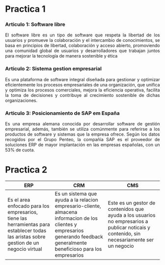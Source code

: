 <div align="justify">

# Practica 1

### Articulo 1: Software libre

El software libre es un tipo de software que respeta la libertad de los usuarios y promueve la colaboración y el intercambio de conocimientos, se basa en principios de libertad, colaboración y acceso abierto, promoviendo una comunidad global de usuarios y desarrolladores que trabajan juntos para mejorar la tecnología de manera sostenible y ética

### Articulo 2: Sistema gestion empresarial 

Es una plataforma de software integral diseñada para gestionar y optimizar eficientemente los procesos empresariales de una organización, que unifica y optimiza los procesos comerciales, mejora la eficiencia operativa, facilita la toma de decisiones y contribuye al crecimiento sostenible de dichas organizaciones.

### Articulo 3: Posicionamiento de SAP em España 

Es una empresa alemana conocida por desarrollar software de gestión empresarial, además, también se utiliza comúnmente para referirse a los productos de software y sistemas que la empresa ofrece. Según los datos recogidos por el Grupo Penteo, la compañía SAP es el proveedor de soluciones ERP de mayor implantación en las empresas españolas, con un 53% de cuota.

# Practica 2

| ERP | CRM | CMS |
|-----|-----|-----|
| Es el area enfocado para los empresarios, tiene las herramientas para establecer todas las aristas sobre gestion de un negocio virtual | Es un sistema que ayuda a la relacion empresario-cliente, almacena informacion de los clientes y empresarios generando feedback generalmente beneficioso para los empresarios | Este es un gestor de contenidos que ayuda a los usuarios no empresarios a publicar noticais y contenido, sin necesariamente ser un negocio |


</div>
